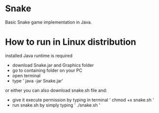 # Snake

Basic Snake game implementation in Java.

# How to run in Linux distribution
 
 installed Java runtime is required
 
 - download Snake.jar and Graphics folder
 - go to containing folder on your PC
 - open terminal
 - type ' java -jar Snake.jar'
 
 or either you can also download snake.sh file and:
 - give it execute permission by typing in terminal ' chmod +x snake.sh '
 - run snake.sh by simply typing ' ./snake.sh '
